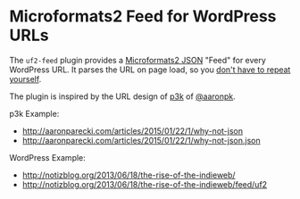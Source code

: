 # Microformats2 Feed for WordPress URLs

The `uf2-feed` plugin provides a [Microformats2 JSON](http://microformats.org/wiki/microformats2-parsing) "Feed" for every WordPress URL. It parses the URL on page load, so you [don't have to repeat yourself](http://indiewebcamp.com/DRY).

The plugin is inspired by the URL design of [p3k](https://github.com/aaronpk/p3k) of [@aaronpk](https://github.com/aaronpk).

p3k Example:

* <http://aaronparecki.com/articles/2015/01/22/1/why-not-json>
* <http://aaronparecki.com/articles/2015/01/22/1/why-not-json.json>

WordPress Example:

* <http://notizblog.org/2013/06/18/the-rise-of-the-indieweb/>
* <http://notizblog.org/2013/06/18/the-rise-of-the-indieweb/feed/uf2>
